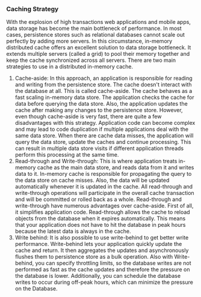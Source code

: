 ### Caching Strategy

With the explosion of high transactions web applications and mobile apps, data storage has become the main bottleneck of performance. In most cases, persistence stores such as relational databases cannot scale out perfectly by adding more servers. In this circumstance, in-memory distributed cache offers an excellent solution to data storage bottleneck. It extends multiple servers (called a grid) to pool their memory together and keep the cache synchronized across all servers. There are two main strategies to use in a distributed in-memory cache.

1. Cache-aside: In this approach, an application is responsible for reading and writing from the persistence store. The cache doesn't interact with the database at all. This is called cache-aside. The cache behaves as a fast scaling in-memory data store. The application checks the cache for data before querying the data store. Also, the application updates the cache after making any changes to the persistence store. However, even though cache-aside is very fast, there are quite a few disadvantages with this strategy. Application code can become complex and may lead to code duplication if multiple applications deal with the same data store. When there are cache data misses, the application will query the data store, update the caches and continue processing. This can result in multiple data store visits if different application threads perform this processing at the same time.
2. Read-through and Write-through: This is where application treats in-memory cache as the main data store, and reads data from it and writes data to it. In-memory cache is responsible for propagating the query to the data store on cache misses. Also, the data will be updated automatically whenever it is updated in the cache. All read-through and write-through operations will participate in the overall cache transaction and will be committed or rolled back as a whole. Read-through and write-through have numerous advantages over cache-aside. First of all, it simplifies application code. Read-through allows the cache to reload objects from the database when it expires automatically. This means that your application does not have to hit the database in peak hours because the latest data is always in the cache.
3. Write behind: It is also possible to use write-behind to get better write performance. Write-behind lets your application quickly update the cache and return. It then aggregates the updates and asynchronously flushes them to persistence store as a bulk operation. Also with Write-behind, you can specify throttling limits, so the database writes are not performed as fast as the cache updates and therefore the pressure on the database is lower. Additionally, you can schedule the database writes to occur during off-peak hours, which can minimize the pressure on the Database.